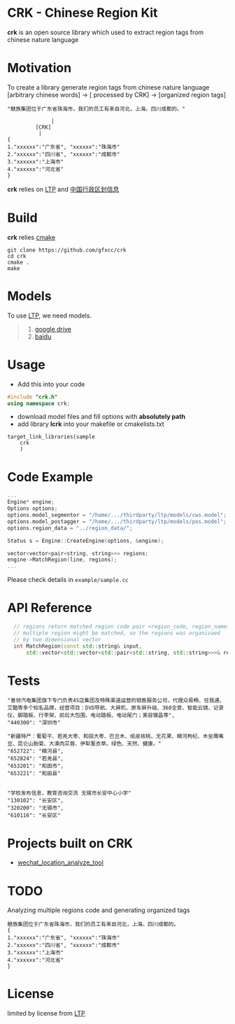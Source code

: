 # CRK - Chinese Region Kit

**crk** is an open source library which used to extract region tags
from chinese nature language 

# Motivation
To create a library generate region tags from chinese nature language  
[arbitrary chinese words] -> [ processed by CRK] -> [organized region tags]
```
"魅族集团位于广东省珠海市，我们的员工有来自河北，上海，四川成都的。"

              |
	     [CRK]
	      |
{
1."xxxxxx":"广东省", "xxxxxx":"珠海市"
2."xxxxxx":"四川省", "xxxxxx":"成都市"
3."xxxxxx":"上海市"
4."xxxxxx":"河北省"
}
```

**crk** relies on [LTP](https://github.com/HIT-SCIR/ltp) and [中国行政区划信息](https://github.com/gfxcc/data_location)

# Build

**crk** relies [cmake](https://cmake.org)

```
git clone https://github.com/gfxcc/crk
cd crk
cmake .
make
```

# Models
To use [LTP](https://github.com/HIT-SCIR/ltp), we need models.  
>1. [google drive](https://drive.google.com/open?id=0B8UsRQrcHrgGaDZtSmxCMjhXczg)
>2. [baidu](https://pan.baidu.com/share/link?shareid=1988562907&uk=2738088569)



# Usage
* Add this into your code

```cpp
#include "crk.h"
using namespace crk;

```
* download model files and fill options with **absolutely path**
* add library **lcrk** into your makefile or cmakelists.txt


```
target_link_libraries(sample  
	crk
	)
```


# Code Example
```cpp
...
Engine* engine;
Options options;
options.model_segmentor = "/home/.../thirdparty/ltp/models/cws.model";
options.model_postagger = "/home/.../thirdparty/ltp/models/pos.model";
options.region_data = "../region_data/";

Status s = Engine::CreateEngine(options, &engine);

vector<vector<pair<string, string>>> regions;
engine->MatchRegion(line, regions);
...
```
Please check details in `example/sample.cc`

# API Reference
```cpp
  // regions return matched region code pair <region_code, region_name>
  // multiple region might be matched, so the regions was organizaed
  // by two dimensional vector
  int MatchRegion(const std::string& input,
      std::vector<std::vector<std::pair<std::string, std::string>>>& regions);
```


# Tests


```
"善领汽电集团旗下专门负责4S店集团及特殊渠道运营的销售服务公司，代理众易畅、任我通、艾酷等多个知名品牌，经营项目：DVD导航、大屏机、原车屏升级、360全景、智能云镜、记录仪、脚踏板、行李架、前后大包围、电动踏板、电动尾门；美容镀晶等",
"440300": "深圳市"

"新疆特产：葡萄干、若羌大枣、和田大枣、巴旦木、纸皮核桃、无花果、精河枸杞、木垒鹰嘴豆、昆仑山胎菊、大漠肉苁蓉、伊犁薰衣草。绿色、天然、健康。"
"652722": "精河县",
"652824": "若羌县",
"653201": "和田市",
"653221": "和田县"


"学校发布信息，教育咨询交流 无锡市长安中心小学"
"130102": "长安区",
"320200": "无锡市",
"610116": "长安区"

```

# Projects built on CRK

* [wechat_location_analyze_tool](https://github.com/gfxcc/wechat_location_analyze_tool)

# TODO
Analyzing multiple regions code and generating organized tags

```
魅族集团位于广东省珠海市，我们的员工有来自河北，上海，四川成都的。
{
1."xxxxxx":"广东省", "xxxxxx":"珠海市"
2."xxxxxx":"四川省", "xxxxxx":"成都市"
3."xxxxxx":"上海市"
4."xxxxxx":"河北省"
}
```

# License
limited by license from [LTP](https://github.com/HIT-SCIR/ltp)





